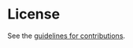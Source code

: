 # License

See the
[guidelines for contributions](https://github.com/marten-seemann/draft-seemann-reliable-stream-reset/blob/master/CONTRIBUTING.md).
